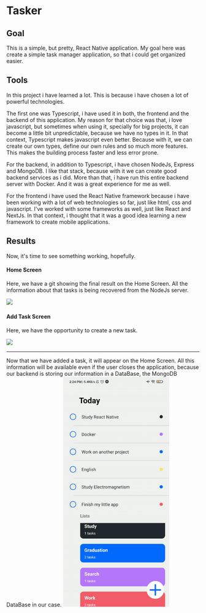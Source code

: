 # Tasker

## Goal 
This is a simple, but pretty, React Native application. My goal here was create a simple
task manager application, so that i could get organized easier. 

## Tools
In this project i have learned a lot. This is because i have chosen a lot of powerful technologies. 

The first one was Typescript, i have used it in both, the frontend and the backend of this application. 
My reason for that choice was that, i love javascript, but sometimes when using it, specially for big projects, 
it can become a little bit unpredictable, because we have no types in it. In that context, Typescript makes javascript
even better. Because with it, we can create our own types, define our own rules and so much more features. This makes 
the building process faster and less error prone. 

For the backend, in addition to Typescript, i have chosen NodeJs, Express and MongoDB. I like that stack, 
because with it we can create good backend services as i did. More than that, i have run this entire backend server 
with Docker. And it was a great experience for me as well.

For the frontend i have used the React Native framework because i have been working with a lot of web technologies so far,
just like html, css and javascript. I've worked with some frameworks as well, just like React and NextJs. 
In that context, i thought that it was a good idea learning a new framework to create mobile applications.


## Results
Now, it's time to see something working, hopefully.

#### Home Screen
Here, we have a git showing the final result on the Home Screen. All the information about that tasks is being 
recovered from the NodeJs server.

<img src="https://github.com/KPMGE/Tasker/blob/main/assets/home.gif" height="600"/>

#### Add Task Screen
Here, we have the opportunity to create a new task.

<img src="https://github.com/KPMGE/Tasker/blob/main/assets/add-task.gif" height="600"/>

<hr>

Now that we have added a task, it will appear on the Home Screen. All this information will be available even 
if the user closes the application, because our backend is storing our information in a DataBase, the MongoDB DataBase in our case.
<img src="https://github.com/KPMGE/Tasker/blob/main/assets/task-added.gif" height="600"/>

